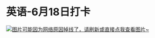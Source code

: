 # 英语-6月18日打卡

[![图片可能因为网络原因掉线了，请刷新或直接点我查看图片~](https://cdn.jsdelivr.net/gh/ylsislove/image-home/test/20210618235912.jpg)](https://cdn.jsdelivr.net/gh/ylsislove/image-home/test/20210618235912.jpg)
